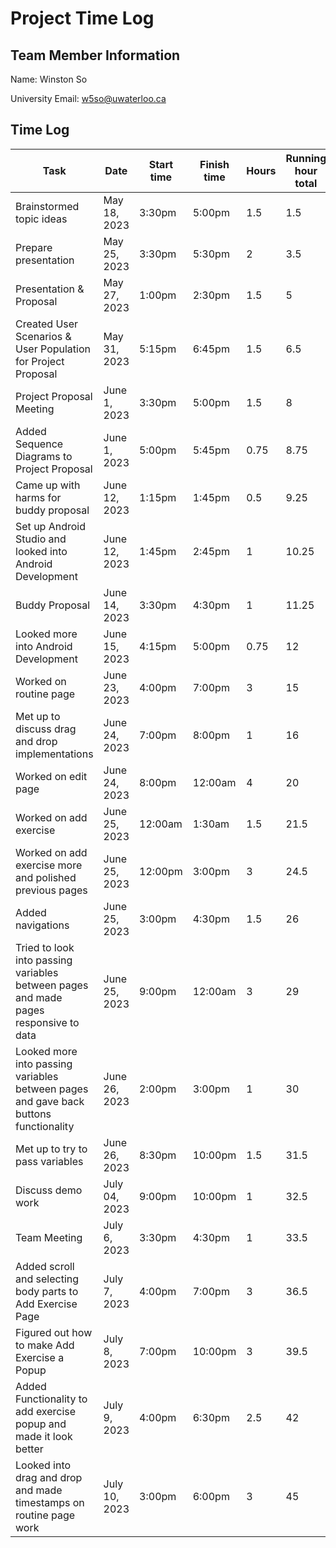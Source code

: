 # Project Time Log

## Team Member Information

Name: Winston So

University Email: <w5so@uwaterloo.ca>

## Time Log

| Task                                                          | Date         | Start time | Finish time | Hours | Running hour total |
| ------------------------------------------------------------- | ------------ | ---------- | ----------- | ----- | ------------------ |
| Brainstormed topic ideas                                      | May 18, 2023 | 3:30pm     | 5:00pm      | 1.5   | 1.5                |
| Prepare presentation                                          | May 25, 2023 | 3:30pm     | 5:30pm      | 2     | 3.5                |
| Presentation & Proposal                                       | May 27, 2023 | 1:00pm     | 2:30pm      | 1.5   | 5                  |
| Created User Scenarios & User Population for Project Proposal | May 31, 2023 | 5:15pm     | 6:45pm      | 1.5   | 6.5                |
| Project Proposal Meeting                                      | June 1, 2023 | 3:30pm     | 5:00pm      | 1.5   | 8                  |
| Added Sequence Diagrams to Project Proposal                   | June 1, 2023 | 5:00pm     | 5:45pm      | 0.75  | 8.75               |
| Came up with harms for buddy proposal                         | June 12, 2023| 1:15pm	    | 1:45pm	    | 0.5   |	9.25               |
| Set up Android Studio and looked into Android Development     | June 12, 2023| 1:45pm	    | 2:45pm	    | 1     |	10.25              |
| Buddy Proposal	                                              | June 14, 2023| 3:30pm	    | 4:30pm	    | 1     |	11.25              |
| Looked more into Android Development                          | June 15, 2023| 4:15pm	    | 5:00pm	    | 0.75  |	12                 |
| Worked on routine page                                        | June 23, 2023| 4:00pm	    | 7:00pm	    | 3     |	15                 |
| Met up to discuss drag and drop implementations               | June 24, 2023| 7:00pm	    | 8:00pm	    | 1     |	16                 |
| Worked on edit page                                           | June 24, 2023| 8:00pm	    | 12:00am	    | 4     |	20                 |
| Worked on add exercise                                        | June 25, 2023| 12:00am	  | 1:30am	    | 1.5   |	21.5               |
| Worked on add exercise more and polished previous pages       | June 25, 2023| 12:00pm	  | 3:00pm	    | 3     |	24.5               |
| Added navigations                                             | June 25, 2023| 3:00pm     | 4:30pm      | 1.5   | 26                 |
| Tried to look into passing variables between pages and made pages responsive to data | June 25, 2023| 9:00pm     | 12:00am      | 3   | 29                 |
| Looked more into passing variables between pages and gave back buttons functionality | June 26, 2023| 2:00pm     | 3:00pm      | 1   | 30                 |
| Met up to try to pass variables                               | June 26, 2023| 8:30pm     | 10:00pm     | 1.5   | 31.5                 |
| Discuss demo work                                             |	July 04, 2023|	9:00pm	  | 10:00pm	    | 1	    | 32.5                 |
| Team Meeting                                                  | July 6, 2023 | 3:30pm     | 4:30pm      | 1     | 33.5                 |
| Added scroll and selecting body parts to Add Exercise Page    | July 7, 2023 | 4:00pm     | 7:00pm      | 3     | 36.5                 |
| Figured out how to make Add Exercise a Popup                  | July 8, 2023 | 7:00pm     | 10:00pm     | 3     | 39.5                 |
| Added Functionality to add exercise popup and made it look better | July 9, 2023 | 4:00pm     | 6:30pm     | 2.5     | 42                 |
| Looked into drag and drop and made timestamps on routine page work | July 10, 2023 | 3:00pm     | 6:00pm     | 3     | 45                 |

